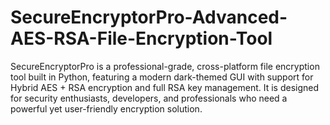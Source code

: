 # SecureEncryptorPro-Advanced-AES-RSA-File-Encryption-Tool
SecureEncryptorPro is a professional-grade, cross-platform file encryption tool built in Python, featuring a modern dark-themed GUI with support for Hybrid AES + RSA encryption and full RSA key management. It is designed for security enthusiasts, developers, and professionals who need a powerful yet user-friendly encryption solution.
